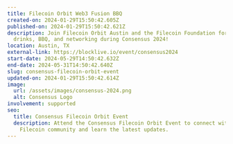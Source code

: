 ```yaml
---
title: Filecoin Orbit Web3 Fusion BBQ
created-on: 2024-01-29T15:50:42.605Z
published-on: 2024-01-29T15:50:42.621Z
description: Join Filecoin Orbit Austin and the Filecoin Foundation for talks,
  drinks, BBQ, and networking during Consensus 2024!
location: Austin, TX
external-link: https://blocklive.io/event/consensus2024
start-date: 2024-05-29T14:50:42.632Z
end-date: 2024-05-31T14:50:42.640Z
slug: consensus-filecoin-orbit-event
updated-on: 2024-01-29T15:50:42.614Z
image:
  url: /assets/images/consensus-2024.png
  alt: Consensus Logo
involvement: supported
seo:
  title: Consensus Filecoin Orbit Event
  description: Attend the Consensus Filecoin Orbit Event to connect with the
    Filecoin community and learn the latest updates.
---
```

